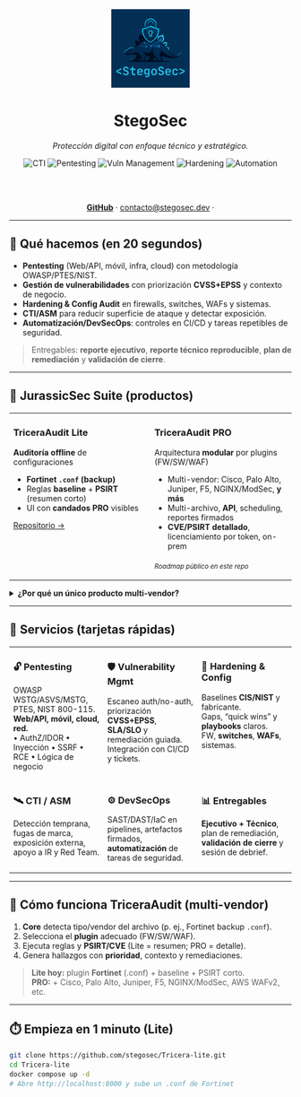 <!-- HERO -->
<div align="center">
  <img src="brand_logo.png" width="140" alt="StegoSec logo"><br/>
  <h1>StegoSec</h1>
  <p><em>Protección digital con enfoque técnico y estratégico.</em></p>

  <!-- Badges -->
  <img alt="CTI" src="https://img.shields.io/badge/CTI-Threat%20Intel-111827?labelColor=0f172a&logo=protonvpn&logoColor=white&style=for-the-badge">
  <img alt="Pentesting" src="https://img.shields.io/badge/Pentesting-Offensive-111827?labelColor=0f172a&logo=apachekylin&logoColor=white&style=for-the-badge">
  <img alt="Vuln Management" src="https://img.shields.io/badge/Vuln%20Mgmt-Prioritization-111827?labelColor=0f172a&logo=datadog&logoColor=white&style=for-the-badge">
  <img alt="Hardening" src="https://img.shields.io/badge/Hardening-CIS%2FNIST-111827?labelColor=0f172a&logo=gnometerminal&logoColor=white&style=for-the-badge">
  <img alt="Automation" src="https://img.shields.io/badge/Automation-DevSecOps-111827?labelColor=0f172a&logo=githubactions&logoColor=white&style=for-the-badge">

  <br/><br/>
  <!-- CTAs -->
  <a href="https://github.com/stegosec"><b>GitHub</b></a> ·
  <a href="mailto:contacto@stegosec.com">contacto@stegosec.dev</a> ·
</div>

---

## 🚀 Qué hacemos (en 20 segundos)

- **Pentesting** (Web/API, móvil, infra, cloud) con metodología OWASP/PTES/NIST.  
- **Gestión de vulnerabilidades** con priorización **CVSS+EPSS** y contexto de negocio.  
- **Hardening & Config Audit** en firewalls, switches, WAFs y sistemas.  
- **CTI/ASM** para reducir superficie de ataque y detectar exposición.  
- **Automatización/DevSecOps**: controles en CI/CD y tareas repetibles de seguridad.

> Entregables: **reporte ejecutivo**, **reporte técnico reproducible**, **plan de remediación** y **validación de cierre**.

---

## 🦖 JurassicSec Suite (productos)

<div align="center">

<table>
<tr>
<td width="50%" valign="top">

### TriceraAudit **Lite**
**Auditoría offline** de configuraciones  
- **Fortinet `.conf` (backup)**  
- Reglas **baseline** + **PSIRT** (resumen corto)  
- UI con **candados PRO** visibles

<a href="https://github.com/stegosec/Tricera-lite">Repositorio →</a>

</td>
<td width="50%" valign="top">

### TriceraAudit **PRO**
Arquitectura **modular** por plugins (FW/SW/WAF)  
- Multi-vendor: Cisco, Palo Alto, Juniper, F5, NGINX/ModSec, **y más**  
- Multi-archivo, **API**, scheduling, reportes firmados  
- **CVE/PSIRT detallado**, licenciamiento por token, on-prem

<sub><i>Roadmap público en este repo</i></sub>

</td>
</tr>
</table>

</div>

<details>
<summary><b>¿Por qué un único producto multi-vendor?</b></summary>

- **Una marca / una UX** (menos fricción para clientes).  
- **Plugins por tipo/vendor** → ciclos de release independientes.  
- **Licenciamiento granular** (activar solo lo contratado).  
- **Aislamiento**: cada plugin corre en su contenedor (menos superficie de riesgo).
</details>

---

## 💼 Servicios (tarjetas rápidas)

<div align="center">

<table>
<tr>
<td width="33%" valign="top">

### 🔓 Pentesting
OWASP WSTG/ASVS/MSTG, PTES, NIST 800-115.  
**Web/API, móvil, cloud, red.**  
• AuthZ/IDOR • Inyección • SSRF • RCE • Lógica de negocio

</td>
<td width="33%" valign="top">

### 🛡️ Vulnerability Mgmt
Escaneo auth/no-auth, priorización **CVSS+EPSS**,  
**SLA/SLO** y remediación guiada.  
Integración con CI/CD y tickets.

</td>
<td width="33%" valign="top">

### 🧰 Hardening & Config
Baselines **CIS/NIST** y fabricante.  
Gaps, “quick wins” y **playbooks** claros.  
FW, **switches**, **WAFs**, sistemas.

</td>
</tr>
<tr>
<td width="33%" valign="top">

### 🛰️ CTI / ASM
Detección temprana, fugas de marca, exposición externa,  
apoyo a IR y Red Team.

</td>
<td width="33%" valign="top">

### ⚙️ DevSecOps
SAST/DAST/IaC en pipelines, artefactos firmados,  
**automatización** de tareas de seguridad.

</td>
<td width="33%" valign="top">

### 📊 Entregables
**Ejecutivo + Técnico**, plan de remediación,  
**validación de cierre** y sesión de debrief.

</td>
</tr>
</table>

</div>

---

## 🧩 Cómo funciona TriceraAudit (multi-vendor)

1. **Core** detecta tipo/vendor del archivo (p. ej., Fortinet backup `.conf`).  
2. Selecciona el **plugin** adecuado (FW/SW/WAF).  
3. Ejecuta reglas y **PSIRT/CVE** (Lite = resumen; PRO = detalle).  
4. Genera hallazgos con **prioridad**, contexto y remediaciones.

> **Lite hoy:** plugin **Fortinet** (.conf) + baseline + PSIRT corto.  
> **PRO:** + Cisco, Palo Alto, Juniper, F5, NGINX/ModSec, AWS WAFv2, etc.

---

## ⏱️ Empieza en 1 minuto (Lite)

```bash
git clone https://github.com/stegosec/Tricera-lite.git
cd Tricera-lite
docker compose up -d
# Abre http://localhost:8000 y sube un .conf de Fortinet
